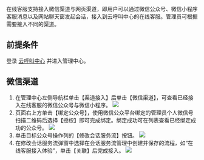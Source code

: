 在线客服支持接入微信渠道与网页渠道，即用户可以通过微信公众号、微信小程序客服消息以及网站聊天窗发起会话，接入到云呼叫中心的在线客服。管理员可根据需要接入不同的渠道。
## 前提条件
登录 [云呼叫中心](https://tccc.qcloud.com/login) 并进入管理中心。
## 微信渠道
1. 在管理中心左侧导航栏单击【渠道接入】后单击【微信渠道】，可查看已经接入在线客服的微信公众号与微信小程序。
![](https://main.qcloudimg.com/raw/f0817ffe7196acf4b205034b755e9ad3.png)
2. 页面右上方单击【绑定公众号】，使用微信公众平台绑定的管理员个人微信号扫描二维码后选择【授权】即可完成绑定。绑定成功可在列表查看已经绑定成功的公众号。
![](https://main.qcloudimg.com/raw/70aaed297a9aa442ab95dce87c103f77.png)
3.  单击目标公众号操作列的【修改会话服务流】按钮。
![](https://main.qcloudimg.com/raw/1844b27897ee3119bb507c7b1a8a9ff5.png)
4.  在修改会话服务流弹窗中选择在会话服务流管理中创建并保存的流程，如“在线客服接入体验”，单击【关联】后完成接入。
![](https://main.qcloudimg.com/raw/21eb511980b643172d05370646449757.png)
